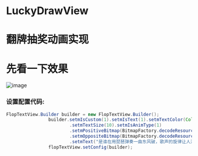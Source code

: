 # LuckyDrawView


# 翻牌抽奖动画实现



# 先看一下效果
![image](https://img-blog.csdn.net/20180520153858920)

  
### 设置配置代码:
```Java
FlopTextView.Builder builder = new FlopTextView.Builder();
                builder.setmIsCustom(1).setmIsText(1).setmTextColor(Color.RED)
                        .setmTextSize(10).setmIsAnimType(1)
                        .setmPositiveBitmap(BitmapFactory.decodeResource(getResources(),R.mipmap.flop_03))
                        .setmOppositeBitmap(BitmapFactory.decodeResource(getResources(),R.mipmap.flop_04))
                        .setmText("是谁在用琵琶弹奏一曲东风破，歌声的旋律让人沉醉");
                flopTextView.setConfig(builder);
```


